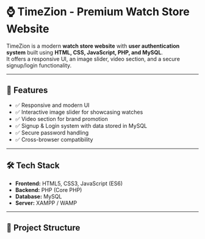 # ⌚ TimeZion - Premium Watch Store Website

TimeZion is a modern **watch store website** with **user authentication system** built using **HTML, CSS, JavaScript, PHP, and MySQL**.  
It offers a responsive UI, an image slider, video section, and a secure signup/login functionality.

---

## 🚀 Features
- ✅ Responsive and modern UI
- ✅ Interactive image slider for showcasing watches
- ✅ Video section for brand promotion
- ✅ Signup & Login system with data stored in MySQL
- ✅ Secure password handling
- ✅ Cross-browser compatibility

---

## 🛠 Tech Stack
- **Frontend:** HTML5, CSS3, JavaScript (ES6)
- **Backend:** PHP (Core PHP)
- **Database:** MySQL
- **Server:** XAMPP / WAMP

---

## 📂 Project Structure
